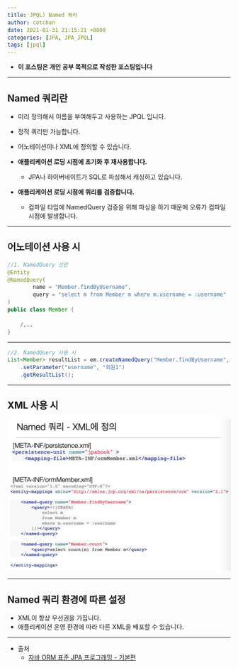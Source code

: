 ```yaml
---
title: JPQL) Named 쿼리
author: cotchan 
date: 2021-01-31 21:15:21 +0800 
categories: [JPA, JPA_JPQL]
tags: [jpql] 
---
```


+ **이 포스팅은 개인 공부 목적으로 작성한 포스팅입니다**

---

## Named 쿼리란

+ 미리 정의해서 이름을 부여해두고 사용하는 JPQL 입니다.

+ 정적 쿼리만 가능합니다.

+ 어노테이션이나 XML에 정의할 수 있습니다.

+ **애플리케이션 로딩 시점에 초기화 후 재사용합니다.**
  + JPA나 하이버네이트가 SQL로 파싱해서 캐싱하고 있습니다.

+ **애플리케이션 로딩 시점에 쿼리를 검증합니다.**
  + 컴파일 타임에 NamedQuery 검증을 위해 파싱을 하기 때문에 오류가 컴파일 시점에 발생합니다.


---

## 어노테이션 사용 시

```java
//1. NamedQuery 선언
@Entity
@NamedQuery(
        name = "Member.findByUsername",
        query = "select m from Member m where m.username = :username"
)
public class Member {

    /...
}
```

---

```java
//2. NamedQuery 사용 시
List<Member> resultList = em.createNamedQuery("Member.findByUsername", Member.class)
    .setParameter("username", "회원1")
    .getResultList();
```

---

## XML 사용 시

![Desktop View](/assets/img/post/jpa/2021-01-31-jpa-jpql-named-query-01.png)

---

## Named 쿼리 환경에 따른 설정

+ XML이 항상 우선권을 가집니다.
+ 애플리케이션 운영 환경에 따라 다른 XML을 배포할 수 있습니다.


---

+ 출처
    + [자바 ORM 표준 JPA 프로그래밍 - 기본편](https://www.inflearn.com/course/ORM-JPA-Basic)

